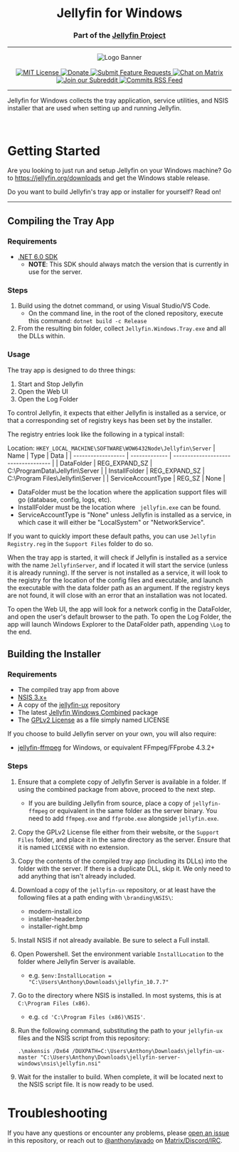 <h1 align="center">Jellyfin for Windows</h1>
<h3 align="center">Part of the <a href="https://jellyfin.org">Jellyfin Project</a></h3>

---

<p align="center">
<img alt="Logo Banner" src="https://raw.githubusercontent.com/jellyfin/jellyfin-ux/master/branding/SVG/banner-logo-solid.svg?sanitize=true"/>
<br/>
<br/>
<a href="https://github.com/jellyfin/jellyfin-server-windows/blob/master/LICENSE">
<img alt="MIT License" src="https://img.shields.io/github/license/jellyfin/jellyfin-server-windows.svg"/>
</a>
<a href="https://opencollective.com/jellyfin">
<img alt="Donate" src="https://img.shields.io/opencollective/all/jellyfin.svg?label=backers"/>
</a>
<a href="https://features.jellyfin.org">
<img alt="Submit Feature Requests" src="https://img.shields.io/badge/fider-vote%20on%20features-success.svg"/>
</a>
<a href="https://matrix.to/#/+jellyfin:matrix.org">
<img alt="Chat on Matrix" src="https://img.shields.io/matrix/jellyfin:matrix.org.svg?logo=matrix"/>
</a>
<a href="https://www.reddit.com/r/jellyfin">
<img alt="Join our Subreddit" src="https://img.shields.io/badge/reddit-r%2Fjellyfin-%23FF5700.svg"/>
</a>
<a href="https://github.com/jellyfin/jellyfin-server-windows/commits/master.atom">
<img alt="Commits RSS Feed" src="https://img.shields.io/badge/rss-commits-ffa500?logo=rss" />
</a>
</p>

---

Jellyfin for Windows collects the tray application, service utilities, and NSIS installer that are used when setting up and running Jellyfin.

<br/>

# Getting Started
Are you looking to just run and setup Jellyfin on your Windows machine? Go to https://jellyfin.org/downloads and get the Windows stable release.

Do you want to build Jellyfin's tray app or installer for yourself? Read on!

---

## Compiling the Tray App
### Requirements
* [.NET 6.0 SDK](https://dotnet.microsoft.com/download)
    * **NOTE**: This SDK should always match the version that is currently in use for the server.

### Steps
1. Build using the dotnet command, or using Visual Studio/VS Code.
    * On the command line, in the root of the cloned repository, execute this command: `dotnet build -c Release`
2. From the resulting bin folder, collect `Jellyfin.Windows.Tray.exe` and all the DLLs within.

### Usage
The tray app is designed to do three things:
1. Start and Stop Jellyfin
2. Open the Web UI
3. Open the Log Folder

To control Jellyfin, it expects that either Jellyfin is installed as a service, or that a corresponding set of registry keys has been set by the installer.

The registry entries look like the following in a typical install:

Location: `HKEY_LOCAL_MACHINE\SOFTWARE\WOW6432Node\Jellyfin\Server`
| Name               | Type          | Data                                |
| ------------------ | ------------- | ----------------------------------- |
| DataFolder         | REG_EXPAND_SZ | C:\\ProgramData\\Jellyfin\\Server   |
| InstallFolder      | REG_EXPAND_SZ | C:\\Program Files\\Jellyfin\\Server |
| ServiceAccountType | REG_SZ        | None                                |

* DataFolder must be the location where the application support files will go (database, config, logs, etc).
* InstallFolder must be the location where ` jellyfin.exe` can be found.
* ServiceAccountType is "None" unless Jellyfin is installed as a service, in which case it will either be "LocalSystem" or "NetworkService".

If you want to quickly import these default paths, you can use `Jellyfin Registry.reg` in the `Support Files` folder to do so.

When the tray app is started, it will check if Jellyfin is installed as a service with the name `JellyfinServer`, and if located it will start the service (unless it is already running). If the server is not installed as a service, it will look to the registry for the location of the config files and executable, and launch the executable with the data folder path as an argument. If the registry keys are not found, it will close with an error that an installation was not located.

To open the Web UI, the app will look for a network config in the DataFolder, and open the user's default browser to the path. To open the Log Folder, the app will launch Windows Explorer to the DataFolder path, appending `\Log` to the end.

## Building the Installer
### Requirements
* The compiled tray app from above
* [NSIS 3.x+](https://nsis.sourceforge.io/Download)
* A copy of the [jellyfin-ux](https://github.com/jellyfin/jellyfin-ux) repository
* The latest [Jellyfin Windows Combined](https://repo.jellyfin.org/releases/server/windows/versions/stable/combined/) package
* The [GPLv2 License](https://www.gnu.org/licenses/old-licenses/gpl-2.0.txt) as a file simply named LICENSE

If you choose to build Jellyfin server on your own, you will also require:
* [jellyfin-ffmpeg](https://repo.jellyfin.org/releases/server/windows/versions/jellyfin-ffmpeg/) for Windows, or equivalent FFmpeg/FFprobe 4.3.2+

### Steps
1. Ensure that a complete copy of Jellyfin Server is available in a folder. If using the combined package from above, proceed to the next step.
    * If you are building Jellyfin from source, place a copy of `jellyfin-ffmpeg` or equivalent in the same folder as the server binary. You need to add `ffmpeg.exe` and `ffprobe.exe` alongside `jellyfin.exe`.
2. Copy the GPLv2 License file either from their website, or the `Support Files` folder, and place it in the same directory as the server. Ensure that it is named `LICENSE` with no extension.
3. Copy the contents of the compiled tray app (including its DLLs) into the folder with the server. If there is a duplicate DLL, skip it. We only need to add anything that isn't already included.
4. Download a copy of the `jellyfin-ux` repository, or at least have the following files at a path ending with `\branding\NSIS\`:
    * modern-install.ico
    * installer-header.bmp
    * installer-right.bmp
5. Install NSIS if not already available. Be sure to select a Full install.
6. Open Powershell. Set the environment variable `InstallLocation` to the folder where Jellyfin Server is available.
    * e.g. `$env:InstallLocation = "C:\Users\Anthony\Downloads\jellyfin_10.7.7"`
7. Go to the directory where NSIS is installed. In most systems, this is at `C:\Program Files (x86)`.
    * e.g. `cd 'C:\Program Files (x86)\NSIS'`.
8. Run the following command, substituting the path to your `jellyfin-ux` files and the NSIS script from this repository:

    ```
    .\makensis /Dx64 /DUXPATH=C:\Users\Anthony\Downloads\jellyfin-ux-master "C:\Users\Anthony\Downloads\jellyfin-server-windows\nsis\jellyfin.nsi"
    ```

8. Wait for the installer to build. When complete, it will be located next to the NSIS script file. It is now ready to be used.

# Troubleshooting
If you have any questions or encounter any problems, please [open an issue](https://github.com/jellyfin/jellyfin-server-windows/issues/new) in this repository, or reach out to [@anthonylavado](https://github.com/anthonylavado) on [Matrix/Discord/IRC](https://jellyfin.org/contact/).
